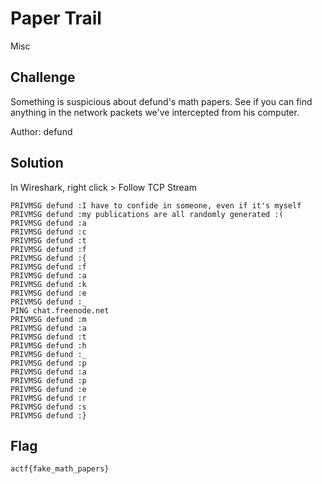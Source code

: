 # Paper Trail
Misc

## Challenge 

Something is suspicious about defund's math papers. See if you can find anything in the network packets we've intercepted from his computer.

Author: defund

## Solution

In Wireshark, right click > Follow TCP Stream

	PRIVMSG defund :I have to confide in someone, even if it's myself
	PRIVMSG defund :my publications are all randomly generated :(
	PRIVMSG defund :a
	PRIVMSG defund :c
	PRIVMSG defund :t
	PRIVMSG defund :f
	PRIVMSG defund :{
	PRIVMSG defund :f
	PRIVMSG defund :a
	PRIVMSG defund :k
	PRIVMSG defund :e
	PRIVMSG defund :_
	PING chat.freenode.net
	PRIVMSG defund :m
	PRIVMSG defund :a
	PRIVMSG defund :t
	PRIVMSG defund :h
	PRIVMSG defund :_
	PRIVMSG defund :p
	PRIVMSG defund :a
	PRIVMSG defund :p
	PRIVMSG defund :e
	PRIVMSG defund :r
	PRIVMSG defund :s
	PRIVMSG defund :}

## Flag

	actf{fake_math_papers}
